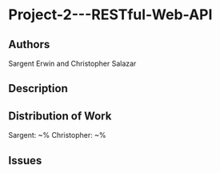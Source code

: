 # Project-2---RESTful-Web-API

## Authors
Sargent Erwin and Christopher Salazar

## Description
 

## Distribution of Work
   
     
Sargent: ~%
Christopher: ~%

## Issues
